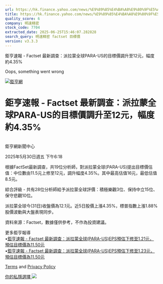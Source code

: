 ```yaml
---
url: https://hk.finance.yahoo.com/news/%E9%89%85%E4%BA%A8%E9%80%9F%E5%A0%B1-factset-%E6%9C%80%E6%96%B0%E8%AA%BF%E6%9F%A5-%E6%B4%BE%E6%8B%89%E8%92%99%E5%85%A8%E7%90%83para-us%E7%9A%84%E7%9B%AE%E6%A8%99%E5%83%B9%E8%AA%BF%E5%8D%87%E8%87%B312%E5%85%83-221808416.html
title: https://hk.finance.yahoo.com/news/%E9%89%85%E4%BA%A8%E9%80%9F%E5%A0%B1-factset-%E6%9C%80%E6%96%B0%E8
quality_score: 6
company: 明遠精密
stock_code: 7704
extracted_date: 2025-06-25T15:46:07.282828
search_query: 明遠精密 factset 目標價
version: v3.3.3
---
```


鉅亨速報 - Factset 最新調查：派拉蒙全球PARA-US的目標價調升至12元，幅度約4.35% 


Oops, something went wrong

 

[![鉅亨網](https://s.yimg.com/ny/api/res/1.2/UM5hrThmhlnSiBO4o4qlLg--/YXBwaWQ9aGlnaGxhbmRlcjt3PTE0NjtoPTQ4O2NmPXdlYnA-/https://s.yimg.com/os/creatr-uploaded-images/2020-01/147c7630-36ab-11ea-ae7c-5ee7a0016555)](http://www.cnyes.com/ "鉅亨網")

# 鉅亨速報 - Factset 最新調查：派拉蒙全球PARA-US的目標價調升至12元，幅度約4.35%

![](data:image/gif;base64,R0lGODlhAQABAIAAAAAAAP///ywAAAAAAQABAAACAUwAOw==)

鉅亨網新聞中心

2025年5月30日週五 下午6:18

根據FactSet最新調查，共19位分析師，對派拉蒙全球(PARA-US)提出目標價估值：中位數由11.5元上修至12元，調升幅度4.35%。其中最高估值16元，最低估值8.5元。

綜合評級 - 共有28位分析師給予派拉蒙全球評價：積極樂觀3位、保持中立15位、保守悲觀10位。

派拉蒙全球今(31日)收盤價為12.1元。近5日股價上漲4.35%，標普指數上漲1.88%股價波動與大盤表現同步。

資料來源：Factset，數據僅供參考，不作為投資建議。

更多鉅亨報導  
•[鉅亨速報 - Factset 最新調查：派拉蒙全球(PARA-US)EPS預估下修至1.21元，預估目標價為11.50元](https://news.cnyes.com/news/id/6001735?utm_source=yahoo&utm_medium=RSS&utm_campaign=relate)  
•[鉅亨速報 - Factset 最新調查：派拉蒙全球(PARA-US)EPS預估下修至1.23元，預估目標價為11.50元](https://news.cnyes.com/news/id/5996514?utm_source=yahoo&utm_medium=RSS&utm_campaign=relate)

[Terms](https://guce.yahoo.com/terms?locale=zh-Hant-HK)  and [Privacy Policy](https://guce.yahoo.com/privacy-policy?locale=zh-Hant-HK)

[你的私隱選擇 ![](https://s.yimg.com/dv/static/siteApp/img/privacy-choice-control.png)](https://guce.yahoo.com/state-controls?locale=zh-Hant-HK&state=VA)